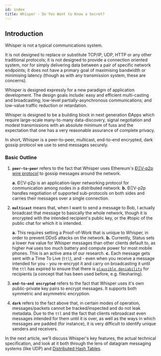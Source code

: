 ```yaml
---
id: index
title: Whisper - Do You Want to Know a Secret?
---
```


## Introduction

Whisper is not a typical communications system. 

It is not designed to replace or substitute TCP/IP, UDP, HTTP or any other traditional protocols; it is not designed to provide a connection oriented system, nor for simply delivering data between a pair of specific network endpoints; it does not have a primary goal of maximising bandwidth or minimising latency (though as with any transmission system, these are concerns).

Whisper is designed expressly for a new paradigm of application development. The design goals include: easy and efficient multi-casting and broadcasting; low-level partially-asynchronous communications; and low-value traffic reduction or retardation. 

Whisper is designed to be a building block in next generation ÐApps which require large-scale many-to-many data-discovery, signal negotiation and modest transmissions with an absolute minimum of fuss and the expectation that one has a very reasonable assurance of complete privacy.

In short, Whisper is a peer-to-peer, multicast, end-to-end encrypted, dark gossip protocol we use to send messages securely.

### Basic Outline

1. **`peer-to-peer`** refers to the fact that Whisper uses Ethereum's [ÐΞV-p2p wire protocol](https://github.com/ethereum/devp2p/blob/master/devp2p.md) to gossip messages around the network.
    
    **a.** ÐΞV-p2p is an application-layer networking protocol for communication among nodes in a distributed network.
    **b.** ÐΞV-p2p handles negotiation of supported sub-protocols on both sides and carries their messages over a single connection.

2. **`multicast`** means that, when I want to send a message to Bob, I actually broadcast that message to basically the whole network, though it is encrypted with the intended recipient's public key, or the #topic of the public chat for which it is intended.

    **a.** This requires setting a Proof-of-Work that is unique to Whisper, in order to prevent DDoS attacks on the network. 
    **b.** Currently, Status sets a lower `PoW` value for Whisper messages than other clients default to, as higher `PoW` uses too much battery and compute power for most mobile phones. This is an active area of our research.
    **c.** Each message gets sent with a Time To Live (`ttl`), and - even when you receive a message intended for you - you re-encrypt it and carry on broadcasting it until the `ttl` has expired to ensure that there is [`plausible deniability`](https://en.wikipedia.org/wiki/Plausible_deniability#Freenet_file_sharing) for recipients (a concept that has been used before, e.g. filesharing). 

3. **`end-to-end encrypted`** refers to the fact that Whisper uses it's own public-private key pairs to encrypt messages. It supports both symmetric and asymmetric encryption.

4. **`dark`** refers to the fact above that, in certain modes of operation, messages/packets cannot be tracked/inspected and do not leak metadata. Due to the `ttl` and the fact that clients rebroadcast even messages intended for them until it is over, as well as the ways in which messages are padded (for instance), it is very difficult to identify unique senders and receivers.

In the next article, we'll discuss Whisper's key features, the actual technical specification, and look at it both through the lens of datagram messaging systems (like UDP) and [Distributed Hash Tables](https://en.wikipedia.org/wiki/Distributed_hash_table).